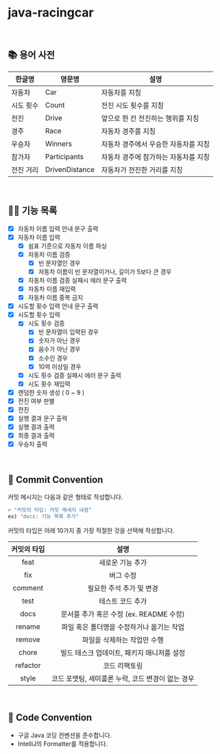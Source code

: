 # java-racingcar

<br>

## 📚 용어 사전

| 한글명    | 영문명         | 설명                                 |
| --------- | -------------- | ------------------------------------ |
| 자동차    | Car            | 자동차를 지칭                        |
| 시도 횟수 | Count          | 전진 시도 횟수를 지칭                |
| 전진      | Drive          | 앞으로 한 칸 전진하는 행위를 지칭    |
| 경주      | Race           | 자동차 경주를 지칭                   |
| 우승자    | Winners        | 자동차 경주에서 우승한 자동차를 지칭 |
| 참가자    | Participants   | 자동차 경주에 참가하는 자동차를 지칭 |
| 전진 거리 | DrivenDistance | 자동차가 전진한 거리를 지칭          |

<br>

## 👨‍🍳 기능 목록

- [x] 자동차 이름 입력 안내 문구 출력
- [x] 자동차 이름 입력
    - [x] 쉼표 기준으로 자동차 이름 파싱
    - [x] 자동차 이름 검증
        - [x] 빈 문자열인 경우
        - [x] 자동차 이름이 빈 문자열이거나, 길이가 5보다 큰 경우
    - [x] 자동차 이름 검증 실패시 에러 문구 출력
    - [x] 자동차 이름 재입력
    - [x] 자동차 이름 중복 금지
- [x] 시도할 횟수 입력 안내 문구 출력
- [x] 시도할 횟수 입력
    - [x] 시도 횟수 검증
        - [x] 빈 문자열이 입력된 경우
        - [x] 숫자가 아닌 경우
        - [x] 음수가 아닌 경우
        - [x] 소수인 경우
        - [x] 10억 이상일 경우
    - [x] 시도 횟수 검증 실패시 에러 문구 출력
    - [x] 시도 횟수 재입력
- [x] 랜덤한 숫자 생성 ( 0 ~ 9 )
- [x] 전진 여부 판별
- [x] 전진
- [x] 실행 결과 문구 출력
- [x] 실행 결과 출력
- [x] 최종 결과 출력
- [x] 우승자 출력

<br>

## 📌 Commit Convention

커밋 메시지는 다음과 같은 형태로 작성합니다.

```Bash
> "커밋의 타입: 커밋 메세지 내용"
ex) "docs: 기능 목록 추가"
```

커밋의 타입은 아래 10가지 중 가장 적절한 것을 선택해 작성합니다.

| 커밋의 타입 |                       설명                        |
| :---------: | :-----------------------------------------------: |
|    feat     |                 새로운 기능 추가                  |
|     fix     |                     버그 수정                     |
|   comment   |             필요한 주석 추가 및 변경              |
|    test     |                 테스트 코드 추가                  |
|    docs     |      문서를 추가 혹은 수정 (ex. README 수정)      |
|   rename    |     파일 혹은 폴더명을 수정하거나 옮기는 작업     |
|   remove    |            파일을 삭제하는 작업만 수행            |
|    chore    |    빌드 태스크 업데이트, 패키지 매니저를 설정     |
|  refactor   |                   코드 리팩토링                   |
|    style    | 코드 포맷팅, 세미콜론 누락, 코드 변경이 없는 경우 |

<br>

## 📌 Code Convention

- 구글 Java 코딩 컨벤션을 준수합니다.
- IntelliJ의 Formatter를 적용합니다.
